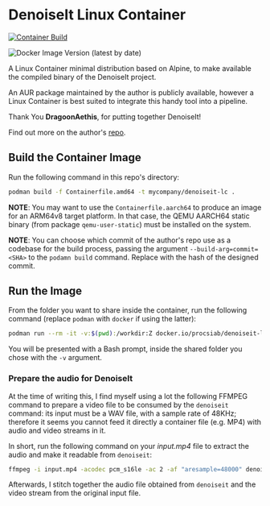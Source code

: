 # DenoiseIt Linux Container

[![Container Build](https://github.com/Procsiab/denoiseit-lc/actions/workflows/build-container-publish-dockerhub.yaml/badge.svg)](https://github.com/Procsiab/denoiseit-lc/actions/workflows/build-container-publish-dockerhub.yaml)

![Docker Image Version (latest by date)](https://img.shields.io/docker/v/procsiab/denoiseit-lc?label=Latest%20tag%20pushed%20on%20Docker%20Hub)

A Linux Container minimal distribution based on Alpine, to make available the compiled binary of the DenoiseIt project.

An AUR package maintained by the author is publicly available, however a Linux Container is best suited to integrate this handy tool into a pipeline.

Thank You **DragoonAethis**, for putting together DenoiseIt!

Find out more on the author's [repo](https://github.com/DragoonAethis/DenoiseIt).

## Build the Container Image

Run the following command in this repo's directory:

```bash
podman build -f Containerfile.amd64 -t mycompany/denoiseit-lc .
```

**NOTE**: You may want to use the `Containerfile.aarch64` to produce an image for an ARM64v8 target platform. In that case, the QEMU AARCH64 static binary (from package `qemu-user-static`) must be installed on the system.

**NOTE**: You can choose which commit of the author's repo use as a codebase for the build process, passing the argument `--build-arg=commit=<SHA>` to the `podamn build` command. Replace *<SHA>* with the hash of the designed commit.

## Run the Image

From the folder you want to share inside the container, run the following command (replace `podman` with `docker` if using the latter):

```bash
podman run --rm -it -v:$(pwd):/workdir:Z docker.io/procsiab/denoiseit-lc:v1.0-amd64
```

You will be presented with a Bash prompt, inside the shared folder you chose with the `-v` argument.

### Prepare the audio for DenoiseIt

At the time of writing this, I find myself using a lot the following FFMPEG command to prepare a video file to be consumed by the `denoiseit` command: its input must be a WAV file, with a sample rate of 48KHz; therefore it seems you cannot feed it directly a container file (e.g. MP4) with audio and video streams in it.

In short, run the following command on your *input.mp4* file to extract the audio and make it readable from `denoiseit`:
```bash
ffmpeg -i input.mp4 -acodec pcm_s16le -ac 2 -af "aresample=48000" denoiseit-input.wav
```

Afterwards, I stitch together the audio file obtained from `denoiseit` and the video stream from the original input file.
